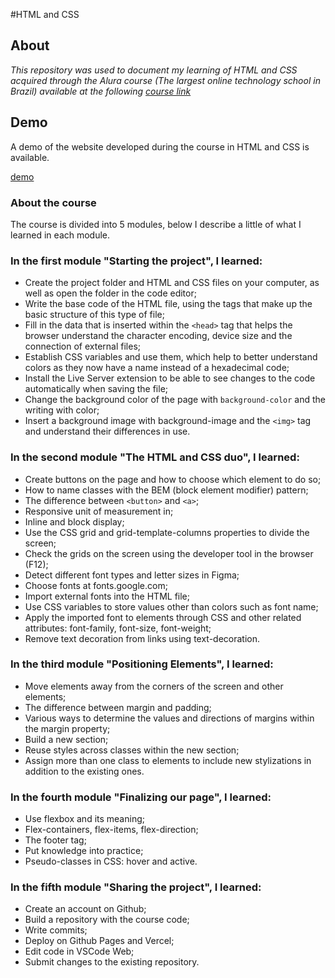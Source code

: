 #HTML and CSS

## About

_This repository was used to document my learning of HTML and CSS acquired through the Alura course (The largest online technology school in Brazil) available at the following [course link](https://cursos.alura.com.br/course/html-css-praticando-html-css)_

## Demo

<p>A demo of the website developed during the course in HTML and CSS is available.</p>

[demo](https://html-css-alura-plus.vercel.app/)

### About the course

<p>The course is divided into 5 modules, below I describe a little of what I learned in each module.</p>

### In the first module "Starting the project", I learned:

- Create the project folder and HTML and CSS files on your computer, as well as open the folder in the code editor;
- Write the base code of the HTML file, using the tags that make up the basic structure of this type of file;
- Fill in the data that is inserted within the `<head>` tag that helps the browser understand the character encoding, device size and the connection of external files;
- Establish CSS variables and use them, which help to better understand colors as they now have a name instead of a hexadecimal code;
- Install the Live Server extension to be able to see changes to the code automatically when saving the file;
- Change the background color of the page with `background-color` and the writing with color;
- Insert a background image with background-image and the `<img>` tag and understand their differences in use.

### In the second module "The HTML and CSS duo", I learned:

- Create buttons on the page and how to choose which element to do so;
- How to name classes with the BEM (block element modifier) pattern;
- The difference between `<button>` and `<a>`;
- Responsive unit of measurement in;
- Inline and block display;
- Use the CSS grid and grid-template-columns properties to divide the screen;
- Check the grids on the screen using the developer tool in the browser (F12);
- Detect different font types and letter sizes in Figma;
- Choose fonts at fonts.google.com;
- Import external fonts into the HTML file;
- Use CSS variables to store values other than colors such as font name;
- Apply the imported font to elements through CSS and other related attributes: font-family, font-size, font-weight;
- Remove text decoration from links using text-decoration.

### In the third module "Positioning Elements", I learned:

- Move elements away from the corners of the screen and other elements;
- The difference between margin and padding;
- Various ways to determine the values and directions of margins within the margin property;
- Build a new section;
- Reuse styles across classes within the new section;
- Assign more than one class to elements to include new stylizations in addition to the existing ones.

### In the fourth module "Finalizing our page", I learned:

- Use flexbox and its meaning;
- Flex-containers, flex-items, flex-direction;
- The footer tag;
- Put knowledge into practice;
- Pseudo-classes in CSS: hover and active.

### In the fifth module "Sharing the project", I learned:

- Create an account on Github;
- Build a repository with the course code;
- Write commits;
- Deploy on Github Pages and Vercel;
- Edit code in VSCode Web;
- Submit changes to the existing repository.
